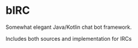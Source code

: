 # bIRC #

Somewhat elegant Java/Kotlin chat bot framework.

Includes both sources and implementation for IRCs